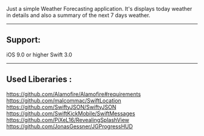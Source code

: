 Just a simple Weather Forecasting application.
It's displays today weather in details and also a summary of the next 7 days weather.

--------------------------------------------------------------
Support:
--------
iOS 9.0 or higher
Swift 3.0

--------------------------------------------------------------

Used Liberaries :
----------------

https://github.com/Alamofire/Alamofire#requirements
https://github.com/malcommac/SwiftLocation
https://github.com/SwiftyJSON/SwiftyJSON
https://github.com/SwiftKickMobile/SwiftMessages
https://github.com/PiXeL16/RevealingSplashView
https://github.com/JonasGessner/JGProgressHUD